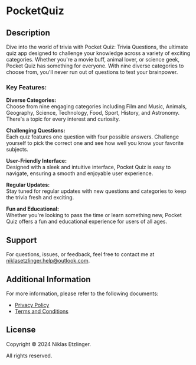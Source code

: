 # PocketQuiz

## Description

Dive into the world of trivia with Pocket Quiz: Trivia Questions, the ultimate quiz app designed to challenge your knowledge across a variety of exciting categories. Whether you're a movie buff, animal lover, or science geek, Pocket Quiz has something for everyone. With nine diverse categories to choose from, you'll never run out of questions to test your brainpower.

### Key Features:

**Diverse Categories:**  
Choose from nine engaging categories including Film and Music, Animals, Geography, Science, Technology, Food, Sport, History, and Astronomy. There's a topic for every interest and curiosity.

**Challenging Questions:**  
Each quiz features one question with four possible answers. Challenge yourself to pick the correct one and see how well you know your favorite subjects.

**User-Friendly Interface:**  
Designed with a sleek and intuitive interface, Pocket Quiz is easy to navigate, ensuring a smooth and enjoyable user experience.

**Regular Updates:**  
Stay tuned for regular updates with new questions and categories to keep the trivia fresh and exciting.

**Fun and Educational:**  
Whether you're looking to pass the time or learn something new, Pocket Quiz offers a fun and educational experience for users of all ages.

## Support

For questions, issues, or feedback, feel free to contact me at [niklasetzlinger.help@outlook.com](mailto:niklasetzlinger.help@outlook.com).

## Additional Information

For more information, please refer to the following documents:
- [Privacy Policy](https://niklasetzlinger.github.io/Terms&Conditions)
- [Terms and Conditions](https://niklasetzlinger.github.io/PrivacyPolicy)

## License

Copyright © 2024 Niklas Etzlinger. 

All rights reserved.
